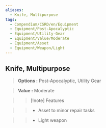 ```yaml
---
aliases:
  - Knife, Multipurpose
tags:
  - Compendium/CSRD/en/Equipment
  - Equipment/Post-Apocalyptic
  - Equipment/Utility-Gear
  - Equipment/Value/Moderate
  - Equipment/Asset
  - Equipment/Weapon/Light
---
```

  
    
## Knife, Multipurpose    
    
>    
> **Options :** Post-Apocalyptic, Utility Gear    
> **Value :** Moderate    
>>[!note] Features    
>> - Asset to minor repair tasks    
>> - Light weapon